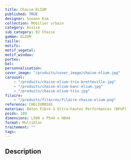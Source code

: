 ```yaml
---
title: Chaise ELIUM
published: TRUE
designer: Sovann Kim
collection: Mobilier urbain
category: Assise
sub_category: 02 Chaise
gamme: ELIUM
taille:
motifs:
motif_vegetal:
motif_window:
portes:
bal:
personnalisation:
cover_image: "/produits/cover_image/chaise-elium.jpg"
carousel:
    - "/produits/chaise-elium-trio-bretteville.jpg"
    - "/produits/chaise-elium-banc-elium.jpg"
    - "/produits/chaise-elium-trio.jpg"
filaire:
    - "/produits/filaires/filaire-chaise-elium.png"
reference: CHELIUM0101
materiau: Béton Fibré à Ultra-hautes Performances (BFUP)
poids: 109
dimensions: L500 x P544 x H844
format: Multibloc
traitement: ""
tags:
---
```


## Description
